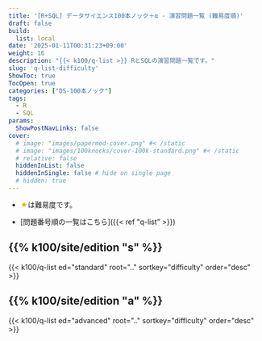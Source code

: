```yaml
---
title: '[R+SQL] データサイエンス100本ノック＋α - 演習問題一覧 (難易度順)'
draft: false
build:
  list: local
date: '2025-01-11T00:31:23+09:00'
weight: 16
description: "{{< k100/q-list >}} RとSQLの演習問題一覧です。"
slug: 'q-list-difficulty'
ShowToc: true
TocOpen: true
categories: ["DS-100本ノック"]
tags: 
  - R
  - SQL
params: 
  ShowPostNavLinks: false
cover:
  # image: "images/papermod-cover.png" #< /static
  # image: "images/100knocks/cover-100k-standard.png" #< /static
  # relative: false
  hiddenInList: false
  hiddenInSingle: false # hide on single page
  # hidden: true
---
```


- <font color="#F0B007">★</font>は難易度です。

- [問題番号順の一覧はこちら]({{< ref "q-list" >}})

## {{% k100/site/edition "s" %}}

{{< k100/q-list ed="standard" root=".." sortkey="difficulty" order="desc" >}}

## {{% k100/site/edition "a" %}}

{{< k100/q-list ed="advanced" root=".." sortkey="difficulty" order="desc" >}}
